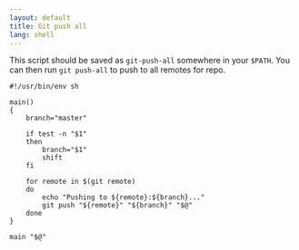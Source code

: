 ```yaml
---
layout: default
title: Git push all
lang: shell
---
```


This script should be saved as `git-push-all` somewhere in your `$PATH`. You
can then run `git push-all` to push to all remotes for repo.

```
#!/usr/bin/env sh

main()
{
	branch="master"

	if test -n "$1"
	then
		branch="$1"
		shift
	fi

	for remote in $(git remote)
	do
		echo "Pushing to ${remote}:${branch}..."
		git push "${remote}" "${branch}" "$@"
	done
}

main "$@"
```

